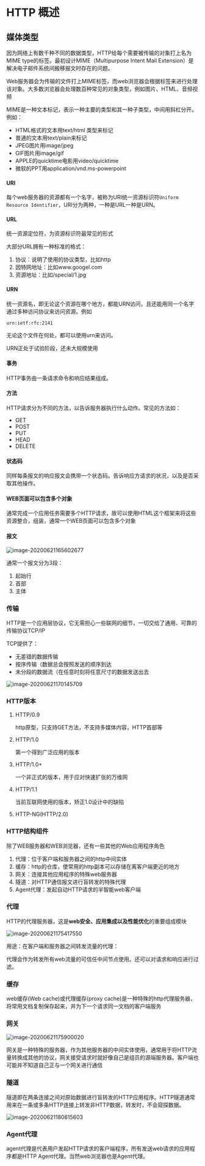 # HTTP 概述

## 媒体类型

因为网络上有数千种不同的数据类型，HTTP给每个需要被传输的对象打上名为MIME type的标签。最初设计MIME（Multipurpose Intent Mail Extension）是解决电子邮件系统间搬移报文时存在的问题。

Web服务器会为传输的文件打上MIME标签，而web浏览器会根据标签来进行处理该对象。大多数浏览器会处理数百种常见的对象类型，例如图片、HTML、音频视频

MIME是一种文本标记，表示一种主要的类型和其一种子类型，中间用斜杠分开。例如：

- HTML格式的文本用text/html	类型来标记
- 普通的文本用text/plain来标记
- JPEG图片用image/jpeg
- GIF图片用image/gif
- APPLE的quicktime电影用video/quicktime
- 微软的PPT用application/vnd.ms-powerpoint

#### URI

每个web服务器的资源都有一个名字，被称为URI统一资源标识符`Uniform Resource Identifier`，URI分为两种，一种是URL一种是URN。

#### URL

统一资源定位符，为资源标识符最常见的形式

大部分URL拥有一种标准的格式：

1. 协议：说明了使用的协议类型，比如http
2. 因特网地址：比如www.googel.com
3. 资源地址：比如/special/1.jpg

#### URN

统一资源名，即无论这个资源在哪个地方，都能URN访问，且还能用同一个名字通过多种访问协议来访问资源。例如

```
urn:ietf:rfc:2141
```

无论这个文件在何处，都可以使用urn来访问。

URN正处于试验阶段，还未大规模使用

#### 事务

HTTP事务由一条请求命令和响应结果组成。

#### 方法

HTTP请求分为不同的方法，以告诉服务器执行什么动作。常见的方法如：

- GET
- POST
- PUT
- HEAD
- DELETE

#### 状态码

同样每条报文的响应报文会携带一个状态码。告诉响应方请求的状况，以及是否采取其他操作。

#### WEB页面可以包含多个对象

通常完成一个应用任务需要多个HTTP请求，故可以使用HTML这个框架来将这些资源整合，组装，通常一个WEB页面可以包含多个对象

#### 报文

![image-20200621165602677](E:\homework\Markdown\HTTP\img\image-20200621165602677.png)

通常一个报文分为3段：

1. 起始行
2. 首部
3. 主体

### 传输

HTTP是一个应用层协议，它无需担心一些联网的细节，一切交给了通用、可靠的传输协议TCP/IP

TCP提供了：

- 无差错的数据传输
- 按序传输（数据总会按照发送的顺序到达
- 未分段的数据流（在任意时刻将任意尺寸的数据发送出去

![image-20200621170145709](E:\homework\Markdown\HTTP\img\image-20200621170145709.png)

### HTTP版本

1. HTTP/0.9

   http原型，只支持GET方法，不支持多媒体内容，HTTP首部等

2. HTTP/1.0

   第一个得到广泛应用的版本

3. HTTP/1.0+

   一个非正式的版本，用于应对快速扩张的万维网

4. HTTP/1.1

   当前互联网使用的版本，矫正1.0设计中的缺陷

5. HTTP-NG(HTTP/2.0)

### HTTP结构组件

除了WEB服务器和WEB浏览器，还有一些其他的Web应用程序角色

1. 代理：位于客户端和服务器之间的http中间实体
2. 缓存：http的仓库，使常用的http副本可以存储在离客户端更近的地方
3. 网关：连接其他应用程序的特殊web服务器
4. 隧道：对HTTP通信报文进行盲转发的特殊代理
5. Agent代理：发起自动HTTP请求的半智能web客户端

### 代理

HTTP的代理服务器，这是**web安全、应用集成以及性能优化**的重要组成模块

![image-20200621175417550](E:\homework\Markdown\HTTP\img\image-20200621175417550.png)

用途：在客户端和服务器之间转发流量的代理：

代理会作为转发所有web流量的可信任中间节点使用。还可以对请求和响应进行过滤。

### 缓存

web缓存(Web cache)或代理缓存(proxy cache)是一种特殊的http代理服务器，将常用文档复制保存起来，并为下一个请求同一文档的客户端服务

### 网关

![image-20200621175900020](E:\homework\Markdown\HTTP\img\image-20200621175900020.png)

网关是一种特殊的服务器，作为其他服务器的中间实体使用，通常用于将HTTP流量转换成其他的协议，网关接受请求时就好像自己是组员的源端服务器。客户端也可能并不知道自己正与一个网关进行通信

### 隧道

隧道即在两条连接之间对原始数据进行盲转发的HTTP应用程序。HTTP隧道通常用来在一条或多条HTTP连接上转发非HTTP数据，转发时，不会窥探数据。

![image-20200621180615603](E:\homework\Markdown\HTTP\img\image-20200621180615603.png)

### Agent代理

agent代理是代表用户发起HTTP请求的客户端程序，所有发送web请求的应用程序都是HTTP Agent代理。当然web浏览器也是Agent代理。